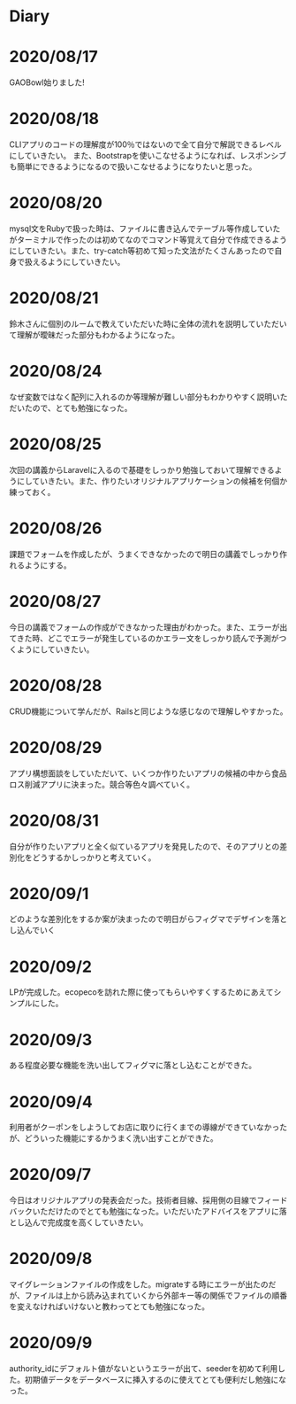 # Diary

# 2020/08/17
GAOBowl始りました!

# 2020/08/18
CLIアプリのコードの理解度が100％ではないので全て自分で解説できるレベルにしていきたい。
また、Bootstrapを使いこなせるようになれば、レスポンシブも簡単にできるようになるので扱いこなせるようになりたいと思った。

# 2020/08/20
mysql文をRubyで扱った時は、ファイルに書き込んでテーブル等作成していたがターミナルで作ったのは初めてなのでコマンド等覚えて自分で作成できるようにしていきたい。また、try-catch等初めて知った文法がたくさんあったので自身で扱えるようにしていきたい。

 # 2020/08/21
 鈴木さんに個別のルームで教えていただいた時に全体の流れを説明していただいて理解が曖昧だった部分もわかるようになった。

 # 2020/08/24
 なぜ変数ではなく配列に入れるのか等理解が難しい部分もわかりやすく説明いただいたので、とても勉強になった。

 # 2020/08/25
 次回の講義からLaravelに入るので基礎をしっかり勉強しておいて理解できるようにしていきたい。また、作りたいオリジナルアプリケーションの候補を何個か練っておく。

# 2020/08/26
課題でフォームを作成したが、うまくできなかったので明日の講義でしっかり作れるようにする。

 # 2020/08/27
 今日の講義でフォームの作成ができなかった理由がわかった。また、エラーが出てきた時、どこでエラーが発生しているのかエラー文をしっかり読んで予測がつくようにしていきたい。

 # 2020/08/28
 CRUD機能について学んだが、Railsと同じような感じなので理解しやすかった。

 # 2020/08/29
 アプリ構想面談をしていただいて、いくつか作りたいアプリの候補の中から食品ロス削減アプリに決まった。競合等色々調べていく。

 # 2020/08/31
 自分が作りたいアプリと全く似ているアプリを発見したので、そのアプリとの差別化をどうするかしっかりと考えていく。

 # 2020/09/1
 どのような差別化をするか案が決まったので明日がらフィグマでデザインを落とし込んでいく

 # 2020/09/2
 LPが完成した。ecopecoを訪れた際に使ってもらいやすくするためにあえてシンプルにした。

 # 2020/09/3
 ある程度必要な機能を洗い出してフィグマに落とし込むことができた。

 # 2020/09/4
 利用者がクーポンをしようしてお店に取りに行くまでの導線ができていなかったが、どういった機能にするかうまく洗い出すことができた。

 # 2020/09/7
 今日はオリジナルアプリの発表会だった。技術者目線、採用側の目線でフィードバックいただけたのでとても勉強になった。いただいたアドバイスをアプリに落とし込んで完成度を高くしていきたい。

 # 2020/09/8
 マイグレーションファイルの作成をした。migrateする時にエラーが出たのだが、ファイルは上から読み込まれていくから外部キー等の関係でファイルの順番を変えなければいけないと教わってとても勉強になった。

 # 2020/09/9
 authority_idにデフォルト値がないというエラーが出て、seederを初めて利用した。初期値データをデータベースに挿入するのに使えてとても便利だし勉強になった。